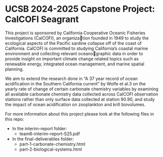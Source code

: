 # UCSB 2024-2025 Capstone Project: CalCOFI Seagrant

This project is sponsored by California Cooperative Oceanic Fisheries Investigations (CalCOFI), an organization founded in 1949 to study the ecological aspects of the Pacific sardine collapse off of the coast of California. CalCOFI is committed to studying California’s coastal marine environment and collecting relevant oceanographic data in order to provide insight on important climate change related topics such as renewable energy, integrated ocean management, and marine spatial planning.

We aim to extend the research done in “A 37 year record of ocean acidification in the Southern California current” by Wolfe et al.3 on the yearly rate of change of certain carbonate chemistry variables by examining all available carbonate chemistry data collected across CalCOFI observation stations rather than only surface data collected at station 90.90, and study the impact of ocean acidification on zooplankton and krill biovolumes.


For more information about this project please look at the following files in this repo:

- In the interim-report folder:
  - team6-interim-report-S25.pdf 
- In the final-deliverables folder:
  - part-1-carbonate-chemistry.html
  - part-2-biological-systems.html
